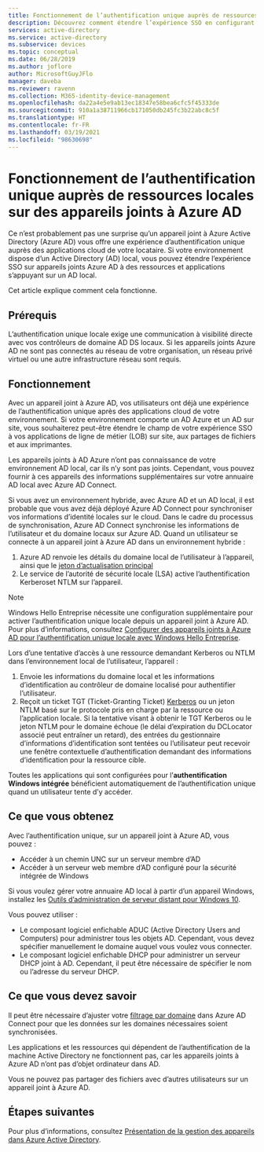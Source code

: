 ```yaml
---
title: Fonctionnement de l’authentification unique auprès de ressources locales sur des appareils joints à Azure AD | Microsoft Docs
description: Découvrez comment étendre l’expérience SSO en configurant des appareils hybrides joints à Azure Active Directory.
services: active-directory
ms.service: active-directory
ms.subservice: devices
ms.topic: conceptual
ms.date: 06/28/2019
ms.author: joflore
author: MicrosoftGuyJFlo
manager: daveba
ms.reviewer: ravenn
ms.collection: M365-identity-device-management
ms.openlocfilehash: da22a4e5e9ab13ec18347e58bea6cfc5f45333de
ms.sourcegitcommit: 910a1a38711966cb171050db245fc3b22abc8c5f
ms.translationtype: HT
ms.contentlocale: fr-FR
ms.lasthandoff: 03/19/2021
ms.locfileid: "98630698"
---
```

# <a name="how-sso-to-on-premises-resources-works-on-azure-ad-joined-devices"></a>Fonctionnement de l’authentification unique auprès de ressources locales sur des appareils joints à Azure AD

Ce n’est probablement pas une surprise qu’un appareil joint à Azure Active Directory (Azure AD) vous offre une expérience d’authentification unique auprès des applications cloud de votre locataire. Si votre environnement dispose d’un Active Directory (AD) local, vous pouvez étendre l’expérience SSO sur appareils joints Azure AD à des ressources et applications s’appuyant sur un AD local. 

Cet article explique comment cela fonctionne.

## <a name="prerequisites"></a>Prérequis

L’authentification unique locale exige une communication à visibilité directe avec vos contrôleurs de domaine AD DS locaux. Si les appareils joints Azure AD ne sont pas connectés au réseau de votre organisation, un réseau privé virtuel ou une autre infrastructure réseau sont requis. 

## <a name="how-it-works"></a>Fonctionnement 

Avec un appareil joint à Azure AD, vos utilisateurs ont déjà une expérience de l’authentification unique après des applications cloud de votre environnement. Si votre environnement comporte un AD Azure et un AD sur site, vous souhaiterez peut-être étendre le champ de votre expérience SSO à vos applications de ligne de métier (LOB) sur site, aux partages de fichiers et aux imprimantes.

Les appareils joints à AD Azure n’ont pas connaissance de votre environnement AD local, car ils n’y sont pas joints. Cependant, vous pouvez fournir à ces appareils des informations supplémentaires sur votre annuaire AD local avec Azure AD Connect.

Si vous avez un environnement hybride, avec Azure AD et un AD local, il est probable que vous avez déjà déployé Azure AD Connect pour synchroniser vos informations d’identité locales sur le cloud. Dans le cadre du processus de synchronisation, Azure AD Connect synchronise les informations de l’utilisateur et du domaine locaux sur Azure AD. Quand un utilisateur se connecte à un appareil joint à Azure AD dans un environnement hybride :

1. Azure AD renvoie les détails du domaine local de l’utilisateur à l’appareil, ainsi que le [jeton d’actualisation principal](concept-primary-refresh-token.md)
1. Le service de l’autorité de sécurité locale (LSA) active l’authentification Kerberoset NTLM sur l’appareil.

>[!NOTE]
> Windows Hello Entreprise nécessite une configuration supplémentaire pour activer l’authentification unique locale depuis un appareil joint à Azure AD. Pour plus d’informations, consultez [Configurer des appareils joints à Azure AD pour l’authentification unique locale avec Windows Hello Entreprise](/windows/security/identity-protection/hello-for-business/hello-hybrid-aadj-sso-base). 

Lors d’une tentative d’accès à une ressource demandant Kerberos ou NTLM dans l’environnement local de l’utilisateur, l’appareil :

1. Envoie les informations du domaine local et les informations d’identification au contrôleur de domaine localisé pour authentifier l’utilisateur.
1. Reçoit un ticket TGT (Ticket-Granting Ticket) [Kerberos](/windows/desktop/secauthn/ticket-granting-tickets) ou un jeton NTLM basé sur le protocole pris en charge par la ressource ou l’application locale. Si la tentative visant à obtenir le TGT Kerberos ou le jeton NTLM pour le domaine échoue (le délai d’expiration du DCLocator associé peut entraîner un retard), des entrées du gestionnaire d’informations d’identification sont tentées ou l’utilisateur peut recevoir une fenêtre contextuelle d’authentification demandant des informations d’identification pour la ressource cible.

Toutes les applications qui sont configurées pour l’**authentification Windows intégrée** bénéficient automatiquement de l’authentification unique quand un utilisateur tente d’y accéder.

## <a name="what-you-get"></a>Ce que vous obtenez

Avec l’authentification unique, sur un appareil joint à Azure AD, vous pouvez : 

- Accéder à un chemin UNC sur un serveur membre d’AD
- Accéder à un serveur web membre d’AD configuré pour la sécurité intégrée de Windows 

Si vous voulez gérer votre annuaire AD local à partir d’un appareil Windows, installez les [Outils d’administration de serveur distant pour Windows 10](https://www.microsoft.com/download/details.aspx?id=45520).

Vous pouvez utiliser :

- Le composant logiciel enfichable ADUC (Active Directory Users and Computers) pour administrer tous les objets AD. Cependant, vous devez spécifier manuellement le domaine auquel vous voulez vous connecter.
- Le composant logiciel enfichable DHCP pour administrer un serveur DHCP joint à AD. Cependant, il peut être nécessaire de spécifier le nom ou l’adresse du serveur DHCP.
 
## <a name="what-you-should-know"></a>Ce que vous devez savoir

Il peut être nécessaire d’ajuster votre [filtrage par domaine](../hybrid/how-to-connect-sync-configure-filtering.md#domain-based-filtering) dans Azure AD Connect pour que les données sur les domaines nécessaires soient synchronisées.

Les applications et les ressources qui dépendent de l’authentification de la machine Active Directory ne fonctionnent pas, car les appareils joints à Azure AD n’ont pas d’objet ordinateur dans AD. 

Vous ne pouvez pas partager des fichiers avec d’autres utilisateurs sur un appareil joint à Azure AD.

## <a name="next-steps"></a>Étapes suivantes

Pour plus d’informations, consultez [Présentation de la gestion des appareils dans Azure Active Directory](overview.md). 
